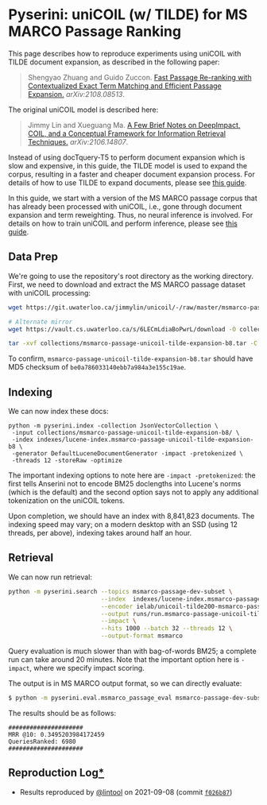 # Pyserini: uniCOIL (w/ TILDE) for MS MARCO Passage Ranking

This page describes how to reproduce experiments using uniCOIL with TILDE document expansion, as described in the following paper:

> Shengyao Zhuang and Guido Zuccon. [Fast Passage Re-ranking with Contextualized Exact Term
Matching and Efficient Passage Expansion.](https://arxiv.org/pdf/2108.08513) _arXiv:2108.08513_.

The original uniCOIL model is described here:

> Jimmy Lin and Xueguang Ma. [A Few Brief Notes on DeepImpact, COIL, and a Conceptual Framework for Information Retrieval Techniques.](https://arxiv.org/abs/2106.14807) _arXiv:2106.14807_.

Instead of using docTquery-T5 to perform document expansion which is slow and expensive, in this guide, the TILDE model is used to expand the corpus, resulting in a faster and cheaper document expansion process. For details of how to use TILDE to expand documents, please see [this guide](https://github.com/ielab/TILDE).

In this guide, we start with a version of the MS MARCO passage corpus that has already been processed with uniCOIL, i.e., gone through document expansion and term reweighting.
Thus, no neural inference is involved.
For details on how to train uniCOIL and perform inference, please see [this guide](https://github.com/luyug/COIL/tree/main/uniCOIL).

## Data Prep

We're going to use the repository's root directory as the working directory.
First, we need to download and extract the MS MARCO passage dataset with uniCOIL processing:

```bash
wget https://git.uwaterloo.ca/jimmylin/unicoil/-/raw/master/msmarco-passage-unicoil-tilde-expansion-b8.tar -P collections/

# Alternate mirror
wget https://vault.cs.uwaterloo.ca/s/6LECmLdiaBoPwrL/download -O collections/msmarco-passage-unicoil-tilde-expansion-b8.tar

tar -xvf collections/msmarco-passage-unicoil-tilde-expansion-b8.tar -C collections/
```

To confirm, `msmarco-passage-unicoil-tilde-expansion-b8.tar` should have MD5 checksum of `be0a786033140ebb7a984a3e155c19ae`.


## Indexing

We can now index these docs:

```
python -m pyserini.index -collection JsonVectorCollection \
 -input collections/msmarco-passage-unicoil-tilde-expansion-b8/ \
 -index indexes/lucene-index.msmarco-passage-unicoil-tilde-expansion-b8 \
 -generator DefaultLuceneDocumentGenerator -impact -pretokenized \
 -threads 12 -storeRaw -optimize
```

The important indexing options to note here are `-impact -pretokenized`: the first tells Anserini not to encode BM25 doclengths into Lucene's norms (which is the default) and the second option says not to apply any additional tokenization on the uniCOIL tokens.

Upon completion, we should have an index with 8,841,823 documents.
The indexing speed may vary; on a modern desktop with an SSD (using 12 threads, per above), indexing takes around half an hour.

## Retrieval

We can now run retrieval:

```bash
python -m pyserini.search --topics msmarco-passage-dev-subset \
                          --index  indexes/lucene-index.msmarco-passage-unicoil-tilde-expansion-b8 \
                          --encoder ielab/unicoil-tilde200-msmarco-passage \
                          --output runs/run.msmarco-passage-unicoil-tilde-expansion-b8.tsv \
                          --impact \
                          --hits 1000 --batch 32 --threads 12 \
                          --output-format msmarco
```

Query evaluation is much slower than with bag-of-words BM25; a complete run can take around 20 minutes.
Note that the important option here is `-impact`, where we specify impact scoring.

The output is in MS MARCO output format, so we can directly evaluate:

```bash
$ python -m pyserini.eval.msmarco_passage_eval msmarco-passage-dev-subset run.msmarco-passage-unicoil-tilde-expansion-b8.tsv
```

The results should be as follows:

```
#####################
MRR @10: 0.3495203984172459
QueriesRanked: 6980
#####################
```

## Reproduction Log[*](reproducibility.md)

+ Results reproduced by [@lintool](https://github.com/lintool) on 2021-09-08 (commit [`f026b87`](https://github.com/castorini/pyserini/commit/f026b871e0e581743fcb09d1eb309e9698767a8d))
